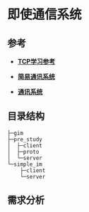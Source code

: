 # 即使通信系统

## 参考
- **[TCP学习参考](https://www.topgoer.com/%E7%BD%91%E7%BB%9C%E7%BC%96%E7%A8%8B/socket%E7%BC%96%E7%A8%8B/TCP%E7%BC%96%E7%A8%8B.html)**

- **[简易通讯系统](https://www.cnblogs.com/N3ptune/p/16268670.html)**

- **[通讯系统](https://github.com/alberliu/im)**

## 目录结构

```text
├─gim
├─pre_study
│  ├─client
│  ├─proto
│  └─server
└─simple_im
    ├─client
    └─server
```

## 需求分析